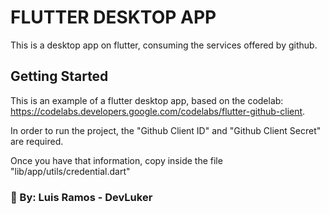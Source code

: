 # FLUTTER DESKTOP APP

This is a desktop app on flutter, consuming the services offered by github.

## Getting Started

This is an example of a flutter desktop app, based on the codelab: https://codelabs.developers.google.com/codelabs/flutter-github-client.

In order to run the project, the "Github Client ID" and "Github Client Secret" are required.

Once you have that information, copy inside the file "lib/app/utils/credential.dart"

### 🚀 By: Luis Ramos - DevLuker